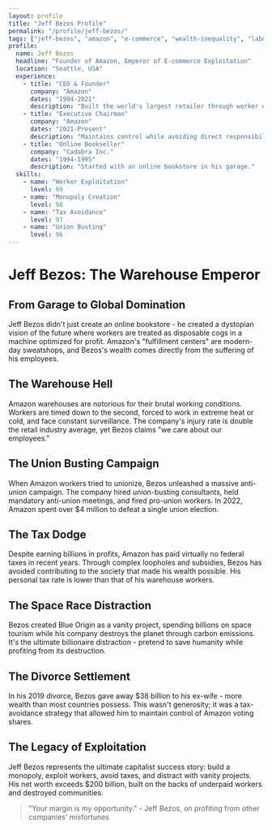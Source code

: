 ```yaml
---
layout: profile
title: "Jeff Bezos Profile"
permalink: "/profile/jeff-bezos/"
tags: ["jeff-bezos", "amazon", "e-commerce", "wealth-inequality", "labor-exploitation"]
profile:
  name: Jeff Bezos
  headline: "Founder of Amazon, Emperor of E-commerce Exploitation"
  location: "Seattle, USA"
  experience:
    - title: "CEO & Founder"
      company: "Amazon"
      dates: "1994-2021"
      description: "Built the world's largest retailer through worker exploitation and monopoly power."
    - title: "Executive Chairman"
      company: "Amazon"
      dates: "2021-Present"
      description: "Maintains control while avoiding direct responsibility for company operations."
    - title: "Online Bookseller"
      company: "Cadabra Inc."
      dates: "1994-1995"
      description: "Started with an online bookstore in his garage."
  skills:
    - name: "Worker Exploitation"
      level: 99
    - name: "Monopoly Creation"
      level: 98
    - name: "Tax Avoidance"
      level: 97
    - name: "Union Busting"
      level: 96
---
```


# Jeff Bezos: The Warehouse Emperor

## From Garage to Global Domination

Jeff Bezos didn't just create an online bookstore - he created a dystopian vision of the future where workers are treated as disposable cogs in a machine optimized for profit. Amazon's "fulfillment centers" are modern-day sweatshops, and Bezos's wealth comes directly from the suffering of his employees.

## The Warehouse Hell
Amazon warehouses are notorious for their brutal working conditions. Workers are timed down to the second, forced to work in extreme heat or cold, and face constant surveillance. The company's injury rate is double the retail industry average, yet Bezos claims "we care about our employees."

## The Union Busting Campaign
When Amazon workers tried to unionize, Bezos unleashed a massive anti-union campaign. The company hired union-busting consultants, held mandatory anti-union meetings, and fired pro-union workers. In 2022, Amazon spent over $4 million to defeat a single union election.

## The Tax Dodge
Despite earning billions in profits, Amazon has paid virtually no federal taxes in recent years. Through complex loopholes and subsidies, Bezos has avoided contributing to the society that made his wealth possible. His personal tax rate is lower than that of his warehouse workers.

## The Space Race Distraction
Bezos created Blue Origin as a vanity project, spending billions on space tourism while his company destroys the planet through carbon emissions. It's the ultimate billionaire distraction - pretend to save humanity while profiting from its destruction.

## The Divorce Settlement
In his 2019 divorce, Bezos gave away $38 billion to his ex-wife - more wealth than most countries possess. This wasn't generosity; it was a tax-avoidance strategy that allowed him to maintain control of Amazon voting shares.

## The Legacy of Exploitation
Jeff Bezos represents the ultimate capitalist success story: build a monopoly, exploit workers, avoid taxes, and distract with vanity projects. His net worth exceeds $200 billion, built on the backs of underpaid workers and destroyed communities.

> "Your margin is my opportunity." - Jeff Bezos, on profiting from other companies' misfortunes
